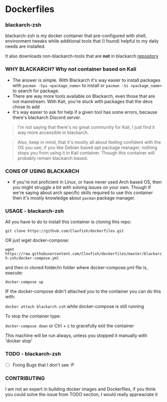 # Dockerfiles

### blackarch-zsh

blackarch-zsh is my docker container that pre-configured with shell, environment tweaks while additional tools that (I found) helpful to my daily needs are installed.

It also downloads non-blackarch-tools that are **not** in blackarch [repository](https://www.blackarch.org/tools.html)

### WHY BLACKARCH? Why not container based on Kali

- The answer is simple. With Blackarch it's way easier to install packages with ```pacman -Syu <package_name>``` to install or ```pacman -Ss <package_name>``` to search for package.
- There are way more tools available on Blackarch, even those that are not mainstream. With Kali, you're stuck with packages that the devs chose to add
- It's way easier to ask for help if a given tool has some errors, because there's blackarch Discord server.

>I'm not saying that there's no great community for Kali, I just find it way more accessible in blackarch.

>Also, keep in mind, that it's mostly all about feeling confident with the OS you use, if you like Debian based apt package manager, nothing stops you from using it in Kali container. Though this container will probably remain blackarch based.

### CONS OF USING BLACKARCH

- If you're not proficient in Linux, or have never used Arch based OS, then you might struggle a bit with solving issues on your own. Though If we're saying about arch specific skills required to use this container then it's mostly knowledge about ```pacman``` package manager.

### USAGE - blackarch-zsh

All you have to do to install this container is cloning this repo:

```git clone https://github.com/Cloufish/dockerfiles.git```

OR just wget docker-compose:

```wget https://raw.githubusercontent.com/Cloufish/dockerfiles/master/blackarch-zsh/docker-compose.yml ```

 and then in cloned folder/in folder where docker-compose.yml file is, execute:

``` docker-compose up ```

IF the docker-compose didn't attached you to the container you can do this with:

``` docker attach blackarch-zsh ``` while docker-compose is still running

To stop the container type:

``` docker-compose down ```
or Ctrl + c to gracefully exit the container

This machine will be run always, unless you stopped it manually with 'docker stop'



### TODO - blackarch-zsh
- [ ] Fixing Bugs that I don't see :P
### CONTRIBUTING

I am not an expert in building docker images and Dockerfiles, if you think you could solve the issue from TODO section, I would really appreaciate it

